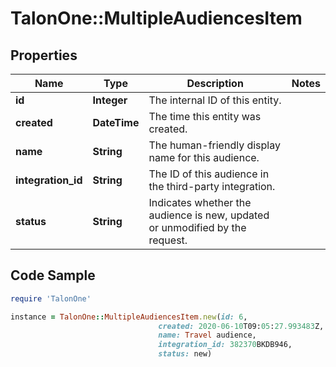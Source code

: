 # TalonOne::MultipleAudiencesItem

## Properties

Name | Type | Description | Notes
------------ | ------------- | ------------- | -------------
**id** | **Integer** | The internal ID of this entity. | 
**created** | **DateTime** | The time this entity was created. | 
**name** | **String** | The human-friendly display name for this audience. | 
**integration_id** | **String** | The ID of this audience in the third-party integration. | 
**status** | **String** | Indicates whether the audience is new, updated or unmodified by the request.  | 

## Code Sample

```ruby
require 'TalonOne'

instance = TalonOne::MultipleAudiencesItem.new(id: 6,
                                 created: 2020-06-10T09:05:27.993483Z,
                                 name: Travel audience,
                                 integration_id: 382370BKDB946,
                                 status: new)
```


